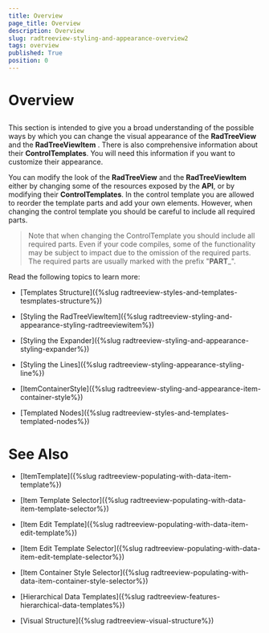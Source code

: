 ```yaml
---
title: Overview
page_title: Overview
description: Overview
slug: radtreeview-styling-and-appearance-overview2
tags: overview
published: True
position: 0
---
```


# Overview



## 

This section is intended to give you a broad understanding of the possible ways by which you can change the visual appearance of the __RadTreeView__ and the __RadTreeViewItem__ . There is also comprehensive information about their __ControlTemplates__. You will need this information if you want to customize their appearance.

You can modify the look of the __RadTreeView__ and the __RadTreeViewItem__ either by changing some of the resources exposed by the __API__, or by modifying their __ControlTemplates__. In the control template you are allowed to reorder the template parts and add your own elements. However, when changing the control template you should be careful to include all required parts. 

>Note that when changing the ControlTemplate you should include all required parts. Even if your code compiles, some of the functionality may be subject to impact due to the omission of the required parts. The required parts are usually marked with the prefix "__PART___".

Read the following topics to learn more:

* [Templates Structure]({%slug radtreeview-styles-and-templates-tesmplates-structure%})

* [Styling the RadTreeViewItem]({%slug radtreeview-styling-and-appearance-styling-radtreeviewitem%})

* [Styling the Expander]({%slug radtreeview-styling-and-appearance-styling-expander%})

* [Styling the Lines]({%slug radtreeview-styling-appearance-styling-line%})

* [ItemContainerStyle]({%slug radtreeview-styling-and-appearance-item-container-style%})

* [Templated Nodes]({%slug radtreeview-styles-and-templates-templated-nodes%})

# See Also

 * [ItemTemplate]({%slug radtreeview-populating-with-data-item-template%})

 * [Item Template Selector]({%slug radtreeview-populating-with-data-item-template-selector%})

 * [Item Edit Template]({%slug radtreeview-populating-with-data-item-edit-template%})

 * [Item Edit Template Selector]({%slug radtreeview-populating-with-data-item-edit-template-selector%})

 * [Item Container Style Selector]({%slug radtreeview-populating-with-data-item-container-style-selector%})

 * [Hierarchical Data Templates]({%slug radtreeview-features-hierarchical-data-templates%})

 * [Visual Structure]({%slug radtreeview-visual-structure%})
